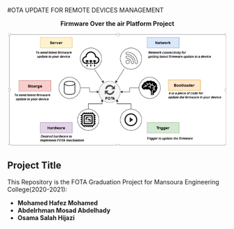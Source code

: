 #OTA UPDATE FOR REMOTE DEVICES MANAGEMENT

<p align="center">
  <b> Firmware Over the air Platform Project </b>
</p>

<p align="center">
  <img width="500" src="Images/Head_image.png">
</p>

## Project Title

This Repository is the FOTA Graduation Project for Mansoura Engineering College(2020-2021):

- **Mohamed Hafez Mohamed**
- **Abdelrhman Mosad Abdelhady**
- **Osama Salah Hijazi**
